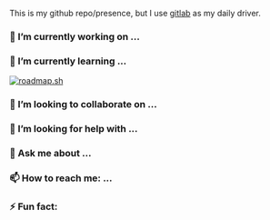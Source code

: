 This is my github repo/presence, but I use [gitlab](https://gitlab.com/tonyroomz) as my daily driver.

### 🔭 I’m currently working on ...
### 🌱 I’m currently learning ...
[![roadmap.sh](https://roadmap.sh/card/tall/67168f50791f57dd605cf76d?variant=dark)](https://roadmap.sh)
### 👯 I’m looking to collaborate on ...
### 🤔 I’m looking for help with ...
### 💬 Ask me about ...
### 📫 How to reach me: ...
### ⚡ Fun fact:

